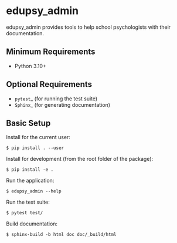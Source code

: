 # edupsy_admin

edupsy_admin provides tools to help school psychologists with their
documentation.

## Minimum Requirements

- Python 3.10+

## Optional Requirements

- `pytest`\_ (for running the test suite)
- `Sphinx`\_ (for generating documentation)

## Basic Setup

Install for the current user:

    $ pip install . --user

Install for development (from the root folder of the package):

    $ pip install -e .

Run the application:

    $ edupsy_admin --help

Run the test suite:

    $ pytest test/

Build documentation:

    $ sphinx-build -b html doc doc/_build/html
